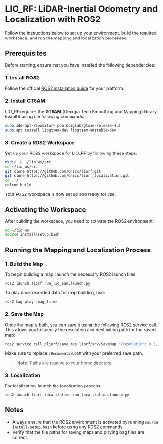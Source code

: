 # LIO_RF: LiDAR-Inertial Odometry and Localization with ROS2

Follow the instructions below to set up your environment, build the required workspace, and run the mapping and localization processes.

## Prerequisites

Before starting, ensure that you have installed the following dependencies:

### 1. Install ROS2
Follow the official [ROS2 installation guide](https://docs.ros.org/en/humble/Installation.html) for your platform.

### 2. Install GTSAM

LIO_RF requires the **GTSAM** (Georgia Tech Smoothing and Mapping) library. Install it using the following commands:

```bash
sudo add-apt-repository ppa:borglab/gtsam-release-4.2
sudo apt install libgtsam-dev libgtsam-unstable-dev
```

### 3. Create a ROS2 Workspace

Set up your ROS2 workspace for LIO_RF by following these steps:

```bash
mkdir -p ~/lio_ws/src
cd ~/lio_ws/src
git clone https://github.com/Onicc/liorf.git
git clone https://github.com/Onicc/liorf_localization.git
cd ../
colcon build
```

Your ROS2 workspace is now set up and ready for use.

## Activating the Workspace

After building the workspace, you need to activate the ROS2 environment:

```bash
cd ~/lio_ws
source install/setup.bash
```

## Running the Mapping and Localization Process

### 1. Build the Map

To begin building a map, launch the necessary ROS2 launch files:

```bash
ros2 launch liorf run_lio_sam.launch.py
```

To play back recorded data for map building, use:

```bash
ros2 bag play <bag_file>
```

### 2. Save the Map

Once the map is built, you can save it using the following ROS2 service call. This allows you to specify the resolution and destination path for the saved map:

```bash
ros2 service call /liorf/save_map liorf/srv/SaveMap "{resolution: 0.2, destination: /Documents/LOAM}"
```

Make sure to replace `/Documents/LOAM` with your preferred save path.

> **Note:** Paths are relative to your home directory.

### 3. Localization

For localization, launch the localization process:

```bash
ros2 launch liorf_localization run_localization.launch.py
```

## Notes

- Always ensure that the ROS2 environment is activated by running `source install/setup.bash` before using any ROS2 commands.
- Verify that the file paths for saving maps and playing bag files are correct.
